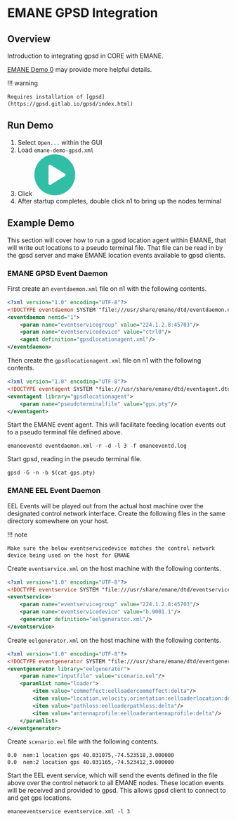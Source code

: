 # EMANE GPSD Integration

## Overview

Introduction to integrating gpsd in CORE with EMANE.

[EMANE Demo 0](https://github.com/adjacentlink/emane-tutorial/wiki/Demonstration-0)
may provide more helpful details.

!!! warning

    Requires installation of [gpsd](https://gpsd.gitlab.io/gpsd/index.html)

## Run Demo

1. Select `Open...` within the GUI
2. Load `emane-demo-gpsd.xml`
3. Click ![Start Button](../static/gui/start.png)
4. After startup completes, double click n1 to bring up the nodes terminal

## Example Demo

This section will cover how to run a gpsd location agent within EMANE, that will
write out locations to a pseudo terminal file. That file can be read in by the
gpsd server and make EMANE location events available to gpsd clients.

### EMANE GPSD Event Daemon

First create an `eventdaemon.xml` file on n1 with the following contents.

```xml
<?xml version="1.0" encoding="UTF-8"?>
<!DOCTYPE eventdaemon SYSTEM "file:///usr/share/emane/dtd/eventdaemon.dtd">
<eventdaemon nemid="1">
    <param name="eventservicegroup" value="224.1.2.8:45703"/>
    <param name="eventservicedevice" value="ctrl0"/>
    <agent definition="gpsdlocationagent.xml"/>
</eventdaemon>
```

Then create the `gpsdlocationagent.xml` file on n1 with the following contents.

```xml
<?xml version="1.0" encoding="UTF-8"?>
<!DOCTYPE eventagent SYSTEM "file:///usr/share/emane/dtd/eventagent.dtd">
<eventagent library="gpsdlocationagent">
    <param name="pseudoterminalfile" value="gps.pty"/>
</eventagent>
```

Start the EMANE event agent. This will facilitate feeding location events
out to a pseudo terminal file defined above.

```shell
emaneeventd eventdaemon.xml -r -d -l 3 -f emaneeventd.log
```

Start gpsd, reading in the pseudo terminal file.

```shell
gpsd -G -n -b $(cat gps.pty)
```

### EMANE EEL Event Daemon

EEL Events will be played out from the actual host machine over the designated
control network interface. Create the following files in the same directory
somewhere on your host.

!!! note

    Make sure the below eventservicedevice matches the control network
    device being used on the host for EMANE

Create `eventservice.xml` on the host machine with the following contents.

```xml
<?xml version="1.0" encoding="UTF-8"?>
<!DOCTYPE eventservice SYSTEM "file:///usr/share/emane/dtd/eventservice.dtd">
<eventservice>
    <param name="eventservicegroup" value="224.1.2.8:45703"/>
    <param name="eventservicedevice" value="b.9001.1"/>
    <generator definition="eelgenerator.xml"/>
</eventservice>
```

Create `eelgenerator.xml` on the host machine with the following contents.

```xml
<?xml version="1.0" encoding="UTF-8"?>
<!DOCTYPE eventgenerator SYSTEM "file:///usr/share/emane/dtd/eventgenerator.dtd">
<eventgenerator library="eelgenerator">
    <param name="inputfile" value="scenario.eel"/>
    <paramlist name="loader">
        <item value="commeffect:eelloadercommeffect:delta"/>
        <item value="location,velocity,orientation:eelloaderlocation:delta"/>
        <item value="pathloss:eelloaderpathloss:delta"/>
        <item value="antennaprofile:eelloaderantennaprofile:delta"/>
    </paramlist>
</eventgenerator>
```

Create `scenario.eel` file with the following contents.

```shell
0.0  nem:1 location gps 40.031075,-74.523518,3.000000
0.0  nem:2 location gps 40.031165,-74.523412,3.000000
```

Start the EEL event service, which will send the events defined in the file above
over the control network to all EMANE nodes. These location events will be received
and provided to gpsd. This allows gpsd client to connect to and get gps locations.

```shell
emaneeventservice eventservice.xml -l 3
```

